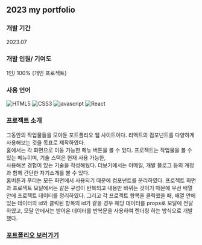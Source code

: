 ## 2023 my portfolio 

### 개발 기간
2023.07

### 개발 인원/ 기여도
1인/ 100% (개인 프로젝트)

### 사용 언어
![HTML5](https://img.shields.io/badge/html5-%23E34F26.svg?style=for-the-badge&logo=html5&logoColor=white)
![CSS3](https://img.shields.io/badge/css3-%231572B6.svg?style=for-the-badge&logo=css3&logoColor=white)
![javascript](https://img.shields.io/badge/javascript-F7DF1E.svg?style=for-the-badge&logo=javascript&logoColor=white)
![React](https://img.shields.io/badge/React-61DAFB.svg?style=for-the-badge&logo=React&logoColor=white)


### 프로젝트 소개
그동안의 작업물들을 모아둔 포트폴리오 웹 사이트이다. 리액트의 컴포넌트를 다양하게 사용해보는 것을 목표로 제작하였다.   
홈에서는 각 화면으로 이동 가능한 메뉴 버튼을 볼 수 있다. 프로젝트는 작업물을 볼 수 있는 메뉴이며, 기술 스택은 현재 사용 가능한,  
사용해본 경험이 있는 기술을 작성해뒀다. 더보기에서는 이메일, 개발 블로그 등의 계정과 함께 간단한 자기소개를 볼 수 있다.  
홈버튼과 푸터는 모든 화면에서 사용되기 때문에 컴포넌트를 분리하였다. 프로젝트 화면과 프로젝트 모달에서는 같은 구성이 반복되고 내용만 바뀌는 것이기 때문에
우선 배열 안에 프로젝트 데이터를 정리하였다. 그리고 각 프로젝트 항목을 클릭했을 때, 배열 안에 있는 데이터의 id와 클릭된 항목의 id가 같을 경우 해당 데이터를 props로 모달에 전달하였고,
모달 안에서는 받아온 데이터를 반복문을 사용하여 렌더링 하는 방식으로 개발했다. 

### [포트폴리오 보러가기](https://reverofyoung.github.io/dashboard-project/)
